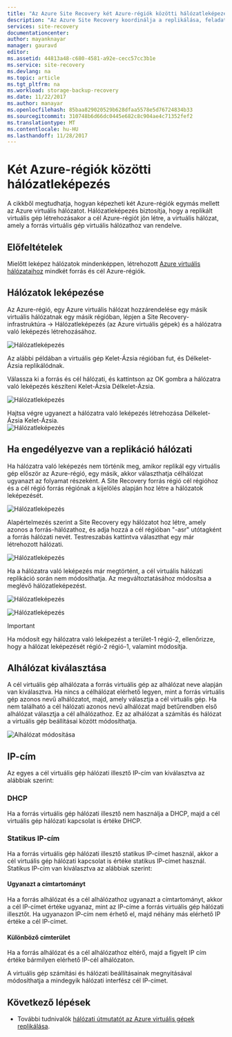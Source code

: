 ```yaml
---
title: "Az Azure Site Recovery két Azure-régiók közötti hálózatleképezés |} Microsoft Docs"
description: "Az Azure Site Recovery koordinálja a replikálása, feladatátvétele és helyreállítási virtuális gépek és fizikai kiszolgálók. További információk a feladatátvétel az Azure vagy egy másodlagos adatközpontba."
services: site-recovery
documentationcenter: 
author: mayanknayar
manager: gauravd
editor: 
ms.assetid: 44813a48-c680-4581-a92e-cecc57cc3b1e
ms.service: site-recovery
ms.devlang: na
ms.topic: article
ms.tgt_pltfrm: na
ms.workload: storage-backup-recovery
ms.date: 11/22/2017
ms.author: manayar
ms.openlocfilehash: 85baa829020529b628dfaa5578e5d76724834b33
ms.sourcegitcommit: 310748b6d66dc0445e682c8c904ae4c71352fef2
ms.translationtype: MT
ms.contentlocale: hu-HU
ms.lasthandoff: 11/28/2017
---
```

# <a name="network-mapping-between-two-azure-regions"></a>Két Azure-régiók közötti hálózatleképezés


A cikkből megtudhatja, hogyan képezheti két Azure-régiók egymás mellett az Azure virtuális hálózatot. Hálózatleképezés biztosítja, hogy a replikált virtuális gép létrehozásakor a cél Azure-régiót jön létre, a virtuális hálózat, amely a forrás virtuális gép virtuális hálózathoz van rendelve.  

## <a name="prerequisites"></a>Előfeltételek
Mielőtt leképez hálózatok mindenképpen, létrehozott [Azure virtuális hálózataihoz](../virtual-network/virtual-networks-overview.md) mindkét forrás és cél Azure-régiók.

## <a name="map-networks"></a>Hálózatok leképezése

Az Azure-régió, egy Azure virtuális hálózat hozzárendelése egy másik virtuális hálózatnak egy másik régióban, lépjen a Site Recovery-infrastruktúra -> Hálózatleképezés (az Azure virtuális gépek) és a hálózatra való leképezés létrehozásához.

![Hálózatleképezés](./media/site-recovery-network-mapping-azure-to-azure/network-mapping1.png)


Az alábbi példában a virtuális gép Kelet-Ázsia régióban fut, és Délkelet-Ázsia replikálódnak.

Válassza ki a forrás és cél hálózati, és kattintson az OK gombra a hálózatra való leképezés készíteni Kelet-Ázsia Délkelet-Ázsia.

![Hálózatleképezés](./media/site-recovery-network-mapping-azure-to-azure/network-mapping2.png)


Hajtsa végre ugyanezt a hálózatra való leképezés létrehozása Délkelet-Ázsia Kelet-Ázsia.  
![Hálózatleképezés](./media/site-recovery-network-mapping-azure-to-azure/network-mapping3.png)


## <a name="mapping-network-when-enabling-replication"></a>Ha engedélyezve van a replikáció hálózati

Ha hálózatra való leképezés nem történik meg, amikor replikál egy virtuális gép először az Azure-régió, egy másik, akkor választhatja célhálózat ugyanazt az folyamat részeként. A Site Recovery forrás régió cél régióhoz és a cél régió forrás régiónak a kijelölés alapján hoz létre a hálózatok leképezését.   

![Hálózatleképezés](./media/site-recovery-network-mapping-azure-to-azure/network-mapping4.png)

Alapértelmezés szerint a Site Recovery egy hálózatot hoz létre, amely azonos a forrás-hálózathoz, és adja hozzá a cél régióban "-asr" utótagként a forrás hálózati nevét. Testreszabás kattintva választhat egy már létrehozott hálózati.

![Hálózatleképezés](./media/site-recovery-network-mapping-azure-to-azure/network-mapping5.png)


Ha a hálózatra való leképezés már megtörtént, a cél virtuális hálózati replikáció során nem módosíthatja. Az megváltoztatásához módosítsa a meglévő hálózatleképezést.  

![Hálózatleképezés](./media/site-recovery-network-mapping-azure-to-azure/network-mapping6.png)

![Hálózatleképezés](./media/site-recovery-network-mapping-azure-to-azure/modify-network-mapping.png)

> [!IMPORTANT]
> Ha módosít egy hálózatra való leképezést a terület-1 régió-2, ellenőrizze, hogy a hálózat leképezését régió-2 régió-1, valamint módosítja.
>
>


## <a name="subnet-selection"></a>Alhálózat kiválasztása
A cél virtuális gép alhálózata a forrás virtuális gép az alhálózat neve alapján van kiválasztva. Ha nincs a célhálózat elérhető legyen, mint a forrás virtuális gép azonos nevű alhálózatot, majd, amely választja a cél virtuális gép. Ha nem található a cél hálózati azonos nevű alhálózat majd betűrendben első alhálózat választja a cél alhálózathoz. Ez az alhálózat a számítás és hálózat a virtuális gép beállításai között módosíthatja.

![Alhálózat módosítása](./media/site-recovery-network-mapping-azure-to-azure/modify-subnet.png)


## <a name="ip-address"></a>IP-cím

Az egyes a cél virtuális gép hálózati illesztő IP-cím van kiválasztva az alábbiak szerint:

### <a name="dhcp"></a>DHCP
Ha a forrás virtuális gép hálózati illesztő nem használja a DHCP, majd a cél virtuális gép hálózati kapcsolat is értéke DHCP.

### <a name="static-ip"></a>Statikus IP-cím
Ha a forrás virtuális gép hálózati illesztő statikus IP-címet használ, akkor a cél virtuális gép hálózati kapcsolat is értéke statikus IP-címet használ. Statikus IP-cím van kiválasztva az alábbiak szerint:

#### <a name="same-address-space"></a>Ugyanazt a címtartományt

Ha a forrás alhálózat és a cél alhálózathoz ugyanazt a címtartományt, akkor a cél IP-címet értéke ugyanaz, mint az IP-címe a forrás virtuális gép hálózati illesztőt. Ha ugyanazon IP-cím nem érhető el, majd néhány más elérhető IP értéke a cél IP-címet.

#### <a name="different-address-space"></a>Különböző címterület

Ha a forrás alhálózat és a cél alhálózathoz eltérő, majd a figyelt IP cím értéke bármilyen elérhető IP-cél alhálózaton.

A virtuális gép számítási és hálózati beállításainak megnyitásával módosíthatja a mindegyik hálózati interfész cél IP-címet.

## <a name="next-steps"></a>Következő lépések

- További tudnivalók [hálózati útmutatót az Azure virtuális gépek replikálása](site-recovery-azure-to-azure-networking-guidance.md).
